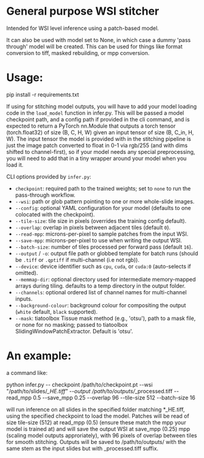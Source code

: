 # General purpose WSI stitcher

Intended for WSI level inference using a patch-based model.

It can also be used with model set to None, in which case a dummy 'pass through' model will be created. This can be used for things like format conversion to tiff, masked rebuilding, or mpp conversion.

# Usage:

pip install -r requirements.txt

If using for stitching model outputs, you will have to add your model loading code in the `load_model` function in infer.py.
This will be passed a model checkpoint path, and a config path if provided in the cli command, and is expected to return a PyTorch nn.Module that outputs a torch tensor (torch.float32) of size (B, C, H, W) given an input tensor of size (B, C_in, H, W). The input tensor the model is provided with in the stitching pipeline is just the image patch converted to float in 0-1 via rgb/255 (and with dims shifted to channel-first), so if your model needs any special preprocessing, you will need to add that in a tiny wrapper around your model when you load it.

CLI options provided by `infer.py`:

- `checkpoint`: required path to the trained weights; set to `none` to run the pass-through workflow.
- `--wsi`: path or glob pattern pointing to one or more whole-slide images.
- `--config`: optional YAML configuration for your model (defaults to one colocated with the checkpoint).
- `--tile-size`: tile size in pixels (overrides the training config default).
- `--overlap`: overlap in pixels between adjacent tiles (default `0`).
- `--read-mpp`: microns-per-pixel to sample patches from the input WSI.
- `--save-mpp`: microns-per-pixel to use when writing the output WSI.
- `--batch-size`: number of tiles processed per forward pass (default `16`).
- `--output` / `-o`: output file path or globbed template for batch runs (should be `.tiff` or `.qptiff` if multi-channel (i.e not rgb)).
- `--device`: device identifier such as `cpu`, `cuda`, or `cuda:0` (auto-selects if omitted).
- `--memmap-dir`: optional directory used for intermediate memory-mapped arrays during tiling. defaults to a temp directory in the output folder.
- `--channels`: optional ordered list of channel names for multi-channel inputs.
- `--background-colour`: background colour for compositing the output (`white` default, `black` supported).
- `--mask`: tiatoolbox Tissue mask method (e.g., 'otsu'), path to a mask file, or none for no masking; passed to tiatoolbox SlidingWindowPatchExtractor. Default is 'otsu'.

# An example:

a command like:

python infer.py -- checkpoint /path/to/checkpoint.pt --wsi "/path/to/slides/*_HE.tiff" --output /path/to/outputs/*_processed.tiff --read_mpp 0.5 --save_mpp 0.25 --overlap 96 --tile-size 512 --batch-size 16

will run inference on all slides in the specified folder matching *_HE.tiff, using the specified checkpoint to load the model. Patches will be read of size tile-size (512) at read_mpp (0.5) (ensure these match the mpp your model is trained at) and will save the output WSI at save_mpp (0.25) mpp (scaling model outputs approriately), with 96 pixels of overlap between tiles for smooth stitching. Outputs will be saved to /path/to/outputs/ with the same stem as the input slides but with _processed.tiff suffix.
